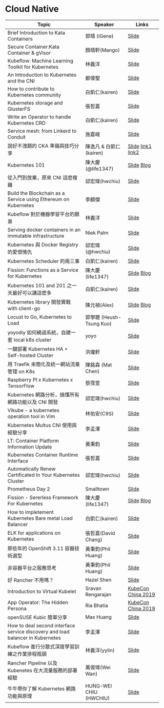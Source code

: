 # Cloud Native

| Topic       | Speaker        | Links |
|-------------|----------------|--------------|
| Brief Introduction to Kata Containers | 郭靖 (iGene) | [Slide](https://goo.gl/CypFdB)|
| Secure Container:Kata Container & gVisor | 顏靖軒(Mango) | [Slide](http://bit.ly/2Aqbs3m)|
| Kubeflow: Machine Learning Toolkit for Kubernetes | 林義洋 | [Slide](https://goo.gl/F67BJk) |
| An Introduction to Kubernetes and the CNI | 鄭偉聖 | [Slide](https://goo.gl/46TuLK)|
| How to contribute to Kubernetes community | 白凱仁(kairen) | [Slide](https://goo.gl/FMB3vn)|
| Kubernetes storage and GlusterFS | 張哲嘉 | [Slide](https://goo.gl/zfj2Ha)|
| Write an Operator to handle Kubernetes CRD | 白凱仁(kairen) | [Slide](https://goo.gl/VApnfy)|
| Service mesh: from Linkerd to Conduit | 施嘉峻 | [Slide](https://goo.gl/8KAzUw)|
| 說好不洩題的 CKA 準備與技巧分享 | 陳逸凡 & 白凱仁(kairen) | [Slide](https://goo.gl/JtfKbT) [link1](https://goo.gl/nspx7C) [link2](https://goo.gl/GKKo1H)|
| Kubernetes 101 | 陳大慶(@life1347) | [Slide](https://goo.gl/YpFFsj) [Blog](https://tachingchen.com/tw/) |
| 從入門到放棄，原來 CNI 這麼複雜 | 邱宏瑋(hwchiu) | [Slide](https://goo.gl/3AAC91)|
| Build the Blockchain as a Service  using Ethereum on Kubernetes | 李麒傑 | [Slide](https://goo.gl/sQM1hs)|
| Kubeflow 對於機器學習平台的願景 | 林義洋 | [Slide](https://is.gd/WfGdUc) |
| Serving docker containers in an immutable infrastructure | Niek Palm | [Slide](http://bit.ly/p4cntug)|
| Kubernetes 與 Docker Registry 的愛恨情仇 | 邱宏瑋(@hwchiu) | [Slide](https://goo.gl/pjnzZJ)|
| Kubernetes Scheduler 的兩三事 | 白凱仁(kairen) | [Slide](http://bit.ly/2xkgBZq)|
| Fission: Functions as a Service for Kubernetes | 陳大慶(life1347) | [Slide](http://bit.ly/2xm7JCu) [Blog](https://tachingchen.com/tw/)|
| Kubernetes 101 and 201 之一天最好可以講這麼多 | 白凱仁(kairen) | [Slide](http://bit.ly/2un8wir)|
| Kubernetes library 開發實戰 with client-go | 陳允禎(Alex) | [Slide](https://bit.ly/2ujRPVl) [Blog](http://blog.yunchen.tw/)|
| Locust to Go, Kubernetes to Load | 郭學聰 (Heush-Tsung Kuo) | [Slide](https://hackmd.io/p/r13TRUdrX#/)|
| yoyodiy 如何繞過系統，自建一套 local k8s cluster | yoyo | [Slide](https://drive.google.com/open?id=1NCzFpSbKiZLoKh2k-ymQ5-wIWe0bS-3O)|
| 一鍵部署 Kubernetes HA + Self-hosted Cluster | 洪瓏軒 | [Slide](http://bit.ly/2MFZbcP)|
| 用 Traefik 來簡化及統一網站流量管理 on K8s | 陳銘森 (Mat Chen) | [Slide](https://topmat.github.io/coscup2018traefik/index.html#/)|
| Raspberry PI x Kubernetes x TensorFlow | 蔡霈萱 | [Slide](https://www.slideshare.net/ssuser8fb0cd/raspberry-pi-x-kubernetes-x-tensorflow)|
| Kubernetes 網路分析，搞懂所有網路功能以及 CNI 開發 | 邱宏瑋(hwchiu) | [Slide](https://www.slideshare.net/hongweiqiu/overview-of-kubernetes-network-functions)|
| Vikube - a kubernetes operation tool in Vim | 林佑安(C9S) | [Slide](https://speakerdeck.com/c9s/vikube-operate-kubernetes-in-vim)|
| Kubernetes Multus CNI 使用與經驗分享 | 李孟澤 | [Slide](http://bit.ly/2Ou1jFs)|
| LT: Container Platform Information Update | 黃秉鈞 | [Slide](https://speakerdeck.com/pichuang/lt-container-platform-information-update)|
| Kubernetes Container Runtime Interface | 張哲嘉 | [Slide](https://www.slideshare.net/CheChiaChang/presentation-119161609)|
| Automatically Renew Certificated In Your Kubernetes Cluster | 邱宏瑋(hwchiu) | [Slide](https://bit.ly/2OlaPyz)|
| Prometheus Day 2 | Smalltown | [Slide](https://www.slideshare.net/smalltown20110306/cloud-native-tw-ug-prometheus-day-2)|
| Fission - Sererless Framework For Kubernetes | 陳大慶(life1347) | [Slide](https://tachingchen.com/tw/blog/fission-serverless-framework-for-kubernetes-gcpug-41) [Blog](https://tachingchen.com/tw/)|
| How to impletement Kubernetes Bare metal Load Balancer | 白凱仁(kairen) | [Slide](https://speakerdeck.com/kairen/how-to-impletement-kubernetes-bare-metal-load-balancer)|
| ELK for applications on Kubernetes | 張哲嘉(David Chang) | [Slide](https://www.slideshare.net/CheChiaChang/elk-for-applications-on-k8s)|
| 那些年的 OpenShift 3.11 容器技術選型 | 黃秉鈞(Phil Huang) | [Slide](https://speakerdeck.com/pichuang/na-xie-nian-de-openshift-3-dot-11-rong-qi-ping-tai-ji-shu-xuan-xing-20190122)|
| 非容器平台之服務思考 | 黃秉鈞(Phil Huang) | [Slide](https://speakerdeck.com/pichuang/fei-rong-qi-ping-tai-zhi-fu-wu-si-kao-20190422)|
| 好 Rancher 不用嗎？ | Hazel Shen | [Slide](https://speakerdeck.com/line_developers/why-not-use-rancher)|
| Introduction to Virtual Kubelet | Sravan Rengarajan | [KubeCon China 2019](https://www.youtube.com/watch?v=XLGSfyCQ_rU) |
| App Operator: The Hidden Persona | Ria Bhatia | [KubeCon China 2019](https://www.youtube.com/watch?v=U9a6jOiNY5c) |
| openSUSE Kubic 簡單分享 | Max Huang | [Slide](http://bit.ly/sakana20190628) |
| How to deal second interface service discovery and load balancer in Kubernetes | 李孟澤 | [Slide](https://www.slideshare.net/MengZeLi4/how-to-deal-second-interface-service-discovery-and-load-balancer-in-kubernetes) |
| Kubeflow 進行分散式深度學習訓練之作業排程瓶頸 | 林義洋(yylin) | [Slide](https://speakerdeck.com/yylin1/kubeflow-jin-xing-fen-san-shi-shen-du-xue-xi-xun-lian-zhi-zuo-ye-pai-cheng-ping-jing)|
| Rancher Pipeline 以及 Kubenetes 在大流量服務的部署經驗 | 萬俊瑋(Wei Wan) | [Slide](https://docs.google.com/presentation/d/1Ic3dKbqZpo9qvp5RROcQAZNLJeqjPoxaUqB9Dm_ucEk/edit?usp=sharing) |
| 牛牛帶你了解 Kubernetes 網路功能與原理 | HUNG-WEI CHIU (HWCHIU) | [Slide](https://speakerdeck.com/cijie/sdn-x-cloud-native-meetup-number-18) |